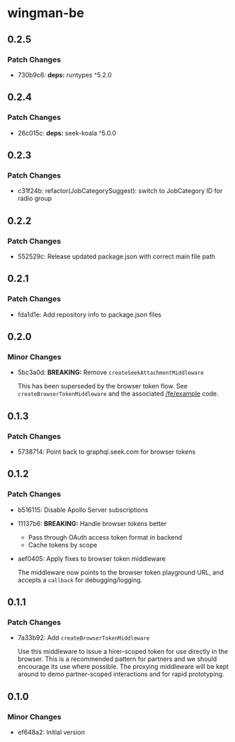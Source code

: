 # wingman-be

## 0.2.5

### Patch Changes

- 730b9c6: **deps:** runtypes ^5.2.0

## 0.2.4

### Patch Changes

- 26c015c: **deps:** seek-koala ^5.0.0

## 0.2.3

### Patch Changes

- c31f24b: refactor(JobCategorySuggest): switch to JobCategory ID for radio group

## 0.2.2

### Patch Changes

- 552529c: Release updated package.json with correct main file path

## 0.2.1

### Patch Changes

- fda1d1e: Add repository info to package.json files

## 0.2.0

### Minor Changes

- 5bc3a0d: **BREAKING:** Remove `createSeekAttachmentMiddleware`

  This has been superseded by the browser token flow.
  See `createBrowserTokenMiddleware` and the associated [/fe/example](/fe/example) code.

## 0.1.3

### Patch Changes

- 5738714: Point back to graphql.seek.com for browser tokens

## 0.1.2

### Patch Changes

- b516115: Disable Apollo Server subscriptions
- 11137b6: **BREAKING:** Handle browser tokens better

  - Pass through OAuth access token format in backend
  - Cache tokens by scope

- aef0405: Apply fixes to browser token middleware

  The middleware now points to the browser token playground URL,
  and accepts a `callback` for debugging/logging.

## 0.1.1

### Patch Changes

- 7a33b92: Add `createBrowserTokenMiddleware`

  Use this middleware to issue a hirer-scoped token for use directly in the browser.
  This is a recommended pattern for partners and we should encourage its use where possible.
  The proxying middleware will be kept around to demo partner-scoped interactions and for rapid prototyping.

## 0.1.0

### Minor Changes

- ef648a2: Initial version
